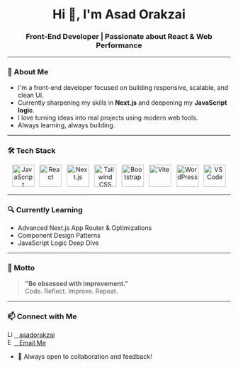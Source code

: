 <h1 align="center">Hi 👋, I'm Asad Orakzai</h1>
<h3 align="center">Front-End Developer | Passionate about React & Web Performance</h3>

---

### 🚀 About Me
- I'm a front-end developer focused on building responsive, scalable, and clean UI.
- Currently sharpening my skills in **Next.js** and deepening my **JavaScript logic**.
- I love turning ideas into real projects using modern web tools.
- Always learning, always building.

---

### 🛠️ Tech Stack

<p align="center">
  <img src="https://cdn.jsdelivr.net/gh/devicons/devicon/icons/javascript/javascript-original.svg" height="50" alt="JavaScript" />
  &nbsp;
   <img src="https://cdn.jsdelivr.net/gh/devicons/devicon/icons/react/react-original.svg" height="50" alt="React" />
  &nbsp;
  <img src="https://cdn.jsdelivr.net/gh/devicons/devicon/icons/nextjs/nextjs-original.svg" height="50" alt="Next.js" />
  &nbsp;
  <img src="https://www.vectorlogo.zone/logos/tailwindcss/tailwindcss-icon.svg" height="50" alt="Tailwind CSS" />
  &nbsp;
  <img src="https://cdn.jsdelivr.net/gh/devicons/devicon/icons/bootstrap/bootstrap-original.svg" height="50" alt="Bootstrap" />
 &nbsp;
  <img src="https://cdn.jsdelivr.net/gh/devicons/devicon/icons/vite/vite-original.svg" height="50" alt="Vite" />
  &nbsp;
  <img src="https://cdn.jsdelivr.net/gh/devicons/devicon/icons/wordpress/wordpress-original.svg" height="50" alt="WordPress" />
 &nbsp;
  <img src="https://cdn.jsdelivr.net/gh/devicons/devicon/icons/vscode/vscode-original.svg" height="50" alt="VS Code" />
</p>

---

### 🔍 Currently Learning
- Advanced Next.js App Router & Optimizations
- Component Design Patterns
- JavaScript Logic Deep Dive

---

### 🧠 Motto

> **"Be obsessed with improvement."**  
> Code. Reflect. Improve. Repeat.

---

### 📫 Connect with Me

<p align="left">
  <a href="https://www.linkedin.com/in/asadorakzai/" target="_blank">
    <img src="https://cdn.jsdelivr.net/gh/devicons/devicon/icons/linkedin/linkedin-original.svg" height="15" alt="LinkedIn" />
    &nbsp; asadorakzai
  </a>
  <br/>
  <a href="mailto:asadumar.okz@example.com">
    <img src="https://upload.wikimedia.org/wikipedia/commons/4/4e/Gmail_Icon.png" height="15" alt="Email" />
    &nbsp; Email Me
  </a>
</p>

- 💬 Always open to collaboration and feedback!
